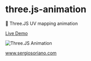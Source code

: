 # three.js-animation
:feet: Three.JS UV mapping animation

[Live Demo](https://sergiss.github.io/three.js-animation/)

![Three.JS Animation](https://github.com/sergiss/three.js-animation/blob/master/animation.gif?raw=true)

www.sergiosoriano.com
